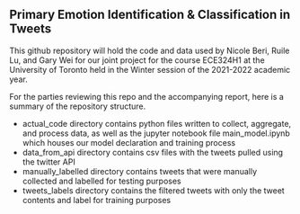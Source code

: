 ## Primary Emotion Identification & Classification in Tweets
This github repository will hold the code and data used by Nicole Beri, Ruile Lu, and Gary Wei for our joint project for the course ECE324H1 at the University of Toronto held in the Winter session of the 2021-2022 academic year.

For the parties reviewing this repo and the accompanying report, here is a summary of the repository structure.
- actual_code directory contains python files written to collect, aggregate, and process data, as well as the jupyter notebook file main_model.ipynb which houses our model declaration and training process
- data_from_api directory contains csv files with the tweets pulled using the twitter API
- manually_labelled directory contains tweets that were manually collected and labelled for testing purposes
- tweets_labels directory contains the filtered tweets with only the tweet contents and label for training purposes